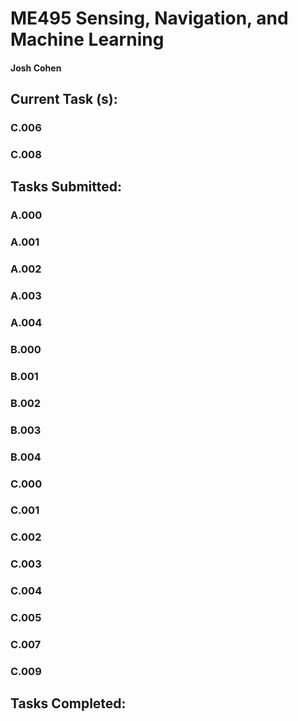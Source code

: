 # ME495 Sensing, Navigation, and Machine Learning
#### Josh Cohen

## Current Task (s):
### C.006
### C.008

## Tasks Submitted:
### A.000
### A.001
### A.002
### A.003
### A.004
### B.000
### B.001
### B.002
### B.003
### B.004
### C.000
### C.001
### C.002
### C.003
### C.004
### C.005
### C.007
### C.009

## Tasks Completed:
